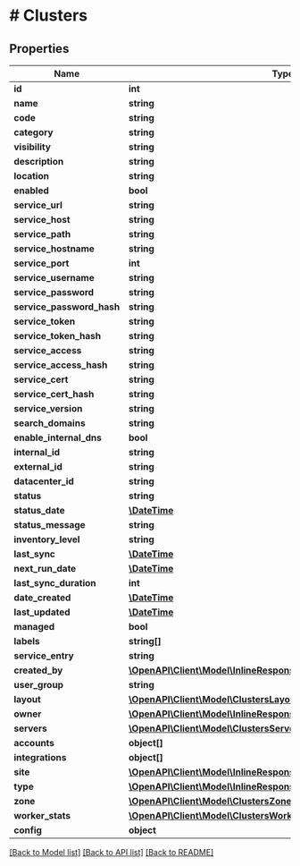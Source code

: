 # # Clusters

## Properties

Name | Type | Description | Notes
------------ | ------------- | ------------- | -------------
**id** | **int** |  | [optional]
**name** | **string** |  | [optional]
**code** | **string** |  | [optional]
**category** | **string** |  | [optional]
**visibility** | **string** |  | [optional]
**description** | **string** |  | [optional]
**location** | **string** |  | [optional]
**enabled** | **bool** |  | [optional]
**service_url** | **string** |  | [optional]
**service_host** | **string** |  | [optional]
**service_path** | **string** |  | [optional]
**service_hostname** | **string** |  | [optional]
**service_port** | **int** |  | [optional]
**service_username** | **string** |  | [optional]
**service_password** | **string** |  | [optional]
**service_password_hash** | **string** |  | [optional]
**service_token** | **string** |  | [optional]
**service_token_hash** | **string** |  | [optional]
**service_access** | **string** |  | [optional]
**service_access_hash** | **string** |  | [optional]
**service_cert** | **string** |  | [optional]
**service_cert_hash** | **string** |  | [optional]
**service_version** | **string** |  | [optional]
**search_domains** | **string** |  | [optional]
**enable_internal_dns** | **bool** |  | [optional]
**internal_id** | **string** |  | [optional]
**external_id** | **string** |  | [optional]
**datacenter_id** | **string** |  | [optional]
**status** | **string** |  | [optional]
**status_date** | [**\DateTime**](\DateTime.md) |  | [optional]
**status_message** | **string** |  | [optional]
**inventory_level** | **string** |  | [optional]
**last_sync** | [**\DateTime**](\DateTime.md) |  | [optional]
**next_run_date** | [**\DateTime**](\DateTime.md) |  | [optional]
**last_sync_duration** | **int** |  | [optional]
**date_created** | [**\DateTime**](\DateTime.md) |  | [optional]
**last_updated** | [**\DateTime**](\DateTime.md) |  | [optional]
**managed** | **bool** |  | [optional]
**labels** | **string[]** |  | [optional]
**service_entry** | **string** |  | [optional]
**created_by** | [**\OpenAPI\Client\Model\InlineResponse200107NetworkPoolCreatedBy**](InlineResponse200107NetworkPoolCreatedBy.md) |  | [optional]
**user_group** | **string** |  | [optional]
**layout** | [**\OpenAPI\Client\Model\ClustersLayout**](ClustersLayout.md) |  | [optional]
**owner** | [**\OpenAPI\Client\Model\InlineResponse20040AppDeployInstance**](InlineResponse20040AppDeployInstance.md) |  | [optional]
**servers** | [**\OpenAPI\Client\Model\ClustersServers[]**](ClustersServers.md) |  | [optional]
**accounts** | **object[]** |  | [optional]
**integrations** | **object[]** |  | [optional]
**site** | [**\OpenAPI\Client\Model\InlineResponse20040AppDeployInstance**](InlineResponse20040AppDeployInstance.md) |  | [optional]
**type** | [**\OpenAPI\Client\Model\InlineResponse20040AppDeployInstance**](InlineResponse20040AppDeployInstance.md) |  | [optional]
**zone** | [**\OpenAPI\Client\Model\ClustersZone**](ClustersZone.md) |  | [optional]
**worker_stats** | [**\OpenAPI\Client\Model\ClustersWorkerStats**](ClustersWorkerStats.md) |  | [optional]
**config** | **object** |  | [optional]

[[Back to Model list]](../../README.md#models) [[Back to API list]](../../README.md#endpoints) [[Back to README]](../../README.md)
